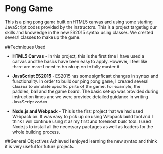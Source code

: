 # Pong Game

This is a ping pong game built on HTML5 canvas and using some starting JavaScript codes provided by the instructors. This is a project targeting our skills and knowledge in the new ES2015 syntax using classes. We created several classes to make up the game.

##Techniques Used

* **HTML5 Canvas** - In this project, this is the first time I have used a canvas and the basics have been easy to apply. However, I feel like there are more I need to brush up on to fully master it. 

* **JavaScript ES2015** - ES2015 has some signficant changes in syntax and functionality. In order to build our ping pong game, I created several classes to simulate specific parts of the game. For example, the paddles, ball and the game board. The basic set-up was provided during instruction times and we were provided detailed guidance in writing JavaScript codes.

* **Node.js and Webpack** - This is the first project that we had used Webpack on. It was easy to pick up on using Webpack build tool and I think I will continue using it as my first and foremost build tool. I used Node.js to install all the necessary packages as well as loaders for the whole building process.

##General Objectives Achieved
I enjoyed learning the new syntax and think it is very useful for future projects. 
